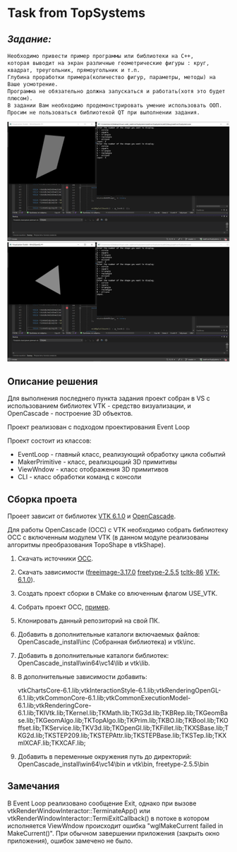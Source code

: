 # Task from TopSystems
## **_Задание:_**

    Необходимо привести пример программы или библиотеки на C++,
    которая выводит на экран различные геометрические фигуры : круг, квадрат, треугольник, прямоугольник и т.п.
    Глубина проработки примера(количество фигур, параметры, методы) на Ваше усмотрение.
    Программа не обязательно должна запускаться и работать(хотя это будет плюсом).
    В задании Вам необходимо продемонстрировать умение использовать ООП.
    Просим не пользоваться библиотекой QT при выполнении задания.

![пример работы приложения](./img/example1.png)
![пример работы приложения](./img/example2.png)

## Описание решения 

Для выполнения последнего пункта задания проект собран в VS с использованием библиотек VTK - средство визуализации, и OpenCascade - построение 3D объектов.

Проект реализован с подходом проектирования Event Loop

Проект состоит из классов:
* EventLoop - главный класс, реализующий обработку цикла событий 
* MakerPrimitive - класс, реализцющий 3D примитивы
* ViewWndow - класс отображения 3D примитивов
* CLI - класс обработки команд с консоли

## Сборка проета
Проеет зависит от библиотек [VTK 6.1.0](https://dev.opencascade.org/resources/download/3rd-party-components) и [OpenCascade](https://github.com/Open-Cascade-SAS/OCCT).

Для работы OpenCascade (OCC) с VTK необходимо собрать библиотеку OCC с включенным модулем VTK (в данном модуле реализованы алгоритмы преобразования TopoShape в vtkShape).

1. Скачать источники [OCC](https://github.com/Open-Cascade-SAS/OCCT).
2. Скачать зависимости ([freeimage-3.17.0](https://dev.opencascade.org/resources/download/3rd-party-components) [freetype-2.5.5](https://dev.opencascade.org/resources/download/3rd-party-components) [tcltk-86](https://dev.opencascade.org/resources/download/3rd-party-components) [VTK-6.1.0](https://dev.opencascade.org/resources/download/3rd-party-components)).
3. Создать проект сборки в СMake со влюченным флагом USE_VTK.
4. Собрать проект OCC, [пример](https://www.youtube.com/watch?v=kZpr4ocnavA). 
5. Клонировать данный репозиторий на свой ПК.
6. Добавить в дополнительные каталоги включаемых файлов: OpenCascade_install\inc (Собранная библиотека) и vtk\inc.
7. Добавить в дополнительные каталоги библиотек: OpenCascade_install\win64\vc14\lib и vtk\lib.
8. В дополнительные зависимости добавить:

    vtkChartsCore-6.1.lib;vtkInteractionStyle-6.1.lib;vtkRenderingOpenGL-6.1.lib;vtkCommonCore-6.1.lib;vtkCommonExecutionModel-6.1.lib;vtkRenderingCore-6.1.lib;TKIVtk.lib;TKernel.lib;TKMath.lib;TKG3d.lib;TKBRep.lib;TKGeomBase.lib;TKGeomAlgo.lib;TKTopAlgo.lib;TKPrim.lib;TKBO.lib;TKBool.lib;TKOffset.lib;TKService.lib;TKV3d.lib;TKOpenGl.lib;TKFillet.lib;TKXSBase.lib;TKG2d.lib;TKSTEP209.lib;TKSTEPAttr.lib;TKSTEPBase.lib;TKSTep.lib;TKXmlXCAF.lib;TKXCAF.lib;
9. Добавить в переменные окружения путь до директорий: OpenCascade_install\win64\vc14\bin и vtk\bin, freetype-2.5.5\bin

## Замечания
В Event Loop реализовано сообщение Exit, однако при вызове vtkRenderWindowInteractor::TerminateApp() или vtkRenderWindowInteractor::TermiExitCallback() в потоке в котором исполняется ViewWndow происходит ошибка "wglMakeCurrent failed in MakeCurrent()". При обычном завершении приложения (закрыть окно приложения), ошибок замечено не было.
